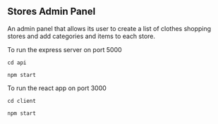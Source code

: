 ## Stores Admin Panel

An admin panel that allows its user to create a list of clothes shopping stores and add categories and items to each store.

To run the express server on port 5000

`cd api`

`npm start`

To run the react app on port 3000

`cd client`

`npm start`
